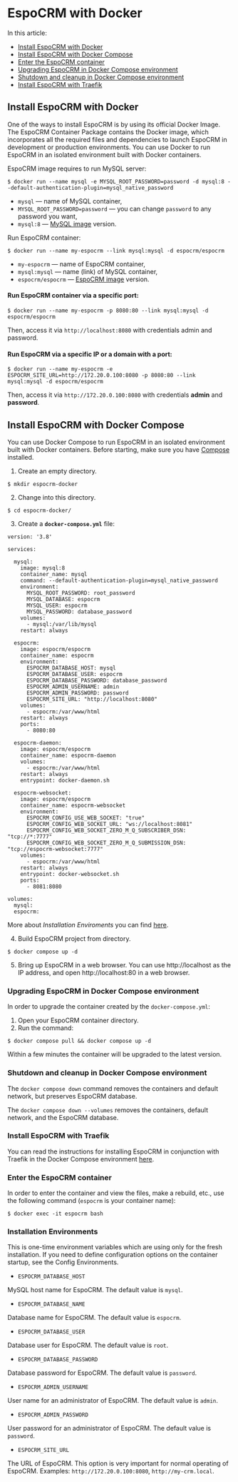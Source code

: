 # EspoCRM with Docker

In this article:

- [Install EspoCRM with Docker](#install-espocrm-with-docker)
- [Install EspoCRM with Docker Compose](#install-espocrm-with-docker-compose)
- [Enter the EspoCRM container](#enter-the-espocrm-container)
- [Upgrading EspoCRM in Docker Compose environment](#upgrading-espocrm-in-docker-compose-environment)
- [Shutdown and cleanup in Docker Compose environment](#shutdown-and-cleanup-in-docker-compose-environment)
- [Install EspoCRM with Traefik](#install-espocrm-with-traefik)

## Install EspoCRM with Docker

One of the ways to install EspoCRM is by using its official Docker Image. The EspoCRM Container Package contains the Docker image, which incorporates all the required files and dependencies to launch EspoCRM in development or production environments. You can use Docker to run EspoCRM in an isolated environment built with Docker containers. 

EspoCRM image requires to run MySQL server:

```
$ docker run --name mysql -e MYSQL_ROOT_PASSWORD=password -d mysql:8 --default-authentication-plugin=mysql_native_password
```

- `mysql` — name of MySQL container,
- `MYSQL_ROOT_PASSWORD=password` — you can change `password` to any password you want,
- `mysql:8` — [MySQL image](https://hub.docker.com/_/mysql/tags) version.

Run EspoCRM container:

```
$ docker run --name my-espocrm --link mysql:mysql -d espocrm/espocrm
```

- `my-espocrm` — name of EspoCRM container,
- `mysql:mysql` — name (link) of MySQL container,
- `espocrm/espocrm` — [EspoCRM image](https://hub.docker.com/r/espocrm/espocrm/tags) version.

#### Run EspoCRM container via a specific port:

```
$ docker run --name my-espocrm -p 8080:80 --link mysql:mysql -d espocrm/espocrm
```

Then, access it via `http://localhost:8080` with credentials admin and password.

#### Run EspoCRM via a specific IP or a domain with a port:

```
$ docker run --name my-espocrm -e ESPOCRM_SITE_URL=http://172.20.0.100:8080 -p 8080:80 --link mysql:mysql -d espocrm/espocrm
```

Then, access it via `http://172.20.0.100:8080` with credentials **admin** and **password**.

## Install EspoCRM with Docker Compose

You can use Docker Compose to run EspoCRM in an isolated environment built with Docker containers. Before starting, make sure you have [Compose](https://docs.docker.com/compose/install/) installed.

1. Create an empty directory.

```
$ mkdir espocrm-docker
```

2. Change into this directory.

```
$ cd espocrm-docker/
```

3. Create a **`docker-compose.yml`** file:

```
version: '3.8'

services:

  mysql:
    image: mysql:8
    container_name: mysql
    command: --default-authentication-plugin=mysql_native_password    
    environment:
      MYSQL_ROOT_PASSWORD: root_password
      MYSQL_DATABASE: espocrm
      MYSQL_USER: espocrm
      MYSQL_PASSWORD: database_password
    volumes:
      - mysql:/var/lib/mysql
    restart: always

  espocrm:
    image: espocrm/espocrm
    container_name: espocrm
    environment:
      ESPOCRM_DATABASE_HOST: mysql
      ESPOCRM_DATABASE_USER: espocrm
      ESPOCRM_DATABASE_PASSWORD: database_password
      ESPOCRM_ADMIN_USERNAME: admin
      ESPOCRM_ADMIN_PASSWORD: password
      ESPOCRM_SITE_URL: "http://localhost:8080"
    volumes:
      - espocrm:/var/www/html
    restart: always
    ports:
      - 8080:80

  espocrm-daemon:
    image: espocrm/espocrm
    container_name: espocrm-daemon
    volumes:
      - espocrm:/var/www/html
    restart: always
    entrypoint: docker-daemon.sh

  espocrm-websocket:
    image: espocrm/espocrm
    container_name: espocrm-websocket    
    environment:
      ESPOCRM_CONFIG_USE_WEB_SOCKET: "true"
      ESPOCRM_CONFIG_WEB_SOCKET_URL: "ws://localhost:8081"
      ESPOCRM_CONFIG_WEB_SOCKET_ZERO_M_Q_SUBSCRIBER_DSN: "tcp://*:7777"
      ESPOCRM_CONFIG_WEB_SOCKET_ZERO_M_Q_SUBMISSION_DSN: "tcp://espocrm-websocket:7777"
    volumes:
      - espocrm:/var/www/html
    restart: always
    entrypoint: docker-websocket.sh
    ports:
      - 8081:8080

volumes:
  mysql:
  espocrm:
```

More about *Installation Enviroments* you can find [here](#installation-environments).

4. Build EspoCRM project from directory.

```
$ docker compose up -d
```

5. Bring up EspoCRM in a web browser. You can use http://localhost as the IP address, and open http://localhost:80 in a web browser.

### Upgrading EspoCRM in Docker Compose environment

In order to upgrade the container created by the `docker-compose.yml`:

1. Open your EspoCRM container directory.
2. Run the command:

```
$ docker compose pull && docker compose up -d
```

Within a few minutes the container will be upgraded to the latest version.

### Shutdown and cleanup in Docker Compose environment

The `docker compose down` command removes the containers and default network, but preserves EspoCRM database.

The `docker compose down --volumes` removes the containers, default network, and the EspoCRM database.

### Install EspoCRM with Traefik

You can read the instructions for installing EspoCRM in conjunction with Traefik in the Docker Compose environment [here](https://docs.espocrm.com/administration/docker/traefik/).

### Enter the EspoCRM container

In order to enter the container and view the files, make a rebuild, etc., use the following command (`espocrm` is your container name):

```
$ docker exec -it espocrm bash
```

### Installation Environments 

This is one-time environment variables which are using only for the fresh installation. If you need to define configuration options on the container startup, see the Config Environments.

- `ESPOCRM_DATABASE_HOST`

MySQL host name for EspoCRM. The default value is `mysql`.

- `ESPOCRM_DATABASE_NAME`

Database name for EspoCRM. The default value is `espocrm`.

- `ESPOCRM_DATABASE_USER`

Database user for EspoCRM. The default value is `root`.

- `ESPOCRM_DATABASE_PASSWORD`

Database password for EspoCRM. The default value is `password`.

- `ESPOCRM_ADMIN_USERNAME`

User name for an administrator of EspoCRM. The default value is `admin`.

- `ESPOCRM_ADMIN_PASSWORD`

User password for an administrator of EspoCRM. The default value is `password`.

- `ESPOCRM_SITE_URL`

The URL of EspoCRM. This option is very important for normal operating of EspoCRM. Examples: `http://172.20.0.100:8080`, `http://my-crm.local`.
